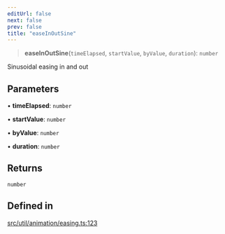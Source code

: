 ```yaml
---
editUrl: false
next: false
prev: false
title: "easeInOutSine"
---
```


> **easeInOutSine**(`timeElapsed`, `startValue`, `byValue`, `duration`): `number`

Sinusoidal easing in and out

## Parameters

• **timeElapsed**: `number`

• **startValue**: `number`

• **byValue**: `number`

• **duration**: `number`

## Returns

`number`

## Defined in

[src/util/animation/easing.ts:123](https://github.com/fabricjs/fabric.js/blob/c093e29e73123dafcfa091ff4d5e04e690bb796e/src/util/animation/easing.ts#L123)
